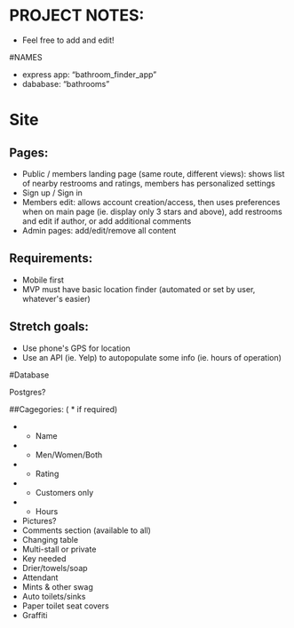 # PROJECT NOTES:
- Feel free to add and edit!

#NAMES
- express app: “bathroom_finder_app”
- dababase: “bathrooms”

# Site

## Pages:
- Public / members landing page (same route, different views):  shows list of nearby restrooms and ratings, members has personalized settings
- Sign up / Sign in
- Members edit: allows account creation/access, then uses preferences when on main page (ie. display only 3 stars and above), add restrooms and edit if author, or add additional comments
- Admin pages: add/edit/remove all content


## Requirements:
- Mobile first
- MVP must have basic location finder (automated or set by user, whatever's easier)


## Stretch goals:
- Use phone's GPS for location
- Use an API (ie. Yelp) to autopopulate some info (ie. hours of operation)




#Database

Postgres?

##Cagegories:
 ( * if required)
- * Name
- * Men/Women/Both
- * Rating
- * Customers only
- * Hours
- Pictures?
- Comments section (available to all)
- Changing table
- Multi-stall or private
- Key needed
- Drier/towels/soap
- Attendant
- Mints & other swag
- Auto toilets/sinks
- Paper toilet seat covers
- Graffiti
